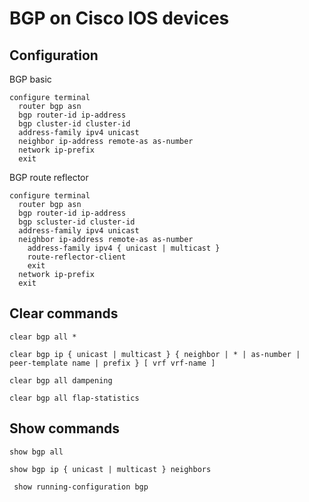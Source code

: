 # BGP on Cisco IOS devices

## Configuration

BGP basic

```
configure terminal
  router bgp asn
  bgp router-id ip-address
  bgp cluster-id cluster-id
  address-family ipv4 unicast
  neighbor ip-address remote-as as-number
  network ip-prefix
  exit
 ```

BGP route reflector

```
configure terminal
  router bgp asn
  bgp router-id ip-address
  bgp scluster-id cluster-id
  address-family ipv4 unicast
  neighbor ip-address remote-as as-number
    address-family ipv4 { unicast | multicast }
    route-reflector-client 
    exit
  network ip-prefix
  exit
 ```


## Clear commands
```
clear bgp all *
```

```
clear bgp ip { unicast | multicast } { neighbor | * | as-number | peer-template name | prefix } [ vrf vrf-name ]
```

```
clear bgp all dampening 
```

```
clear bgp all flap-statistics
```




## Show commands

```
show bgp all
```

```
show bgp ip { unicast | multicast } neighbors
```

```
 show running-configuration bgp 
```

